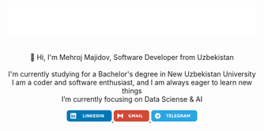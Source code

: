 <h1 align="center" style="margin: 0px; padding: 0px;" >
	<a href="https://github.com/mehroj-r">
		<img style="vertical-align: top; padding: 5px 0px 0px 0px;" src="/images/download.svg"/>
	</a>
</h1>
<br>
<p align="center" >
  👋 Hi, I'm Mehroj Majidov, Software Developer from Uzbekistan
  <br>
  <br>
   I'm currently studying for a Bachelor's degree in New Uzbekistan University
  <br>
   I am a coder and software enthusiast, and I am always eager to learn new things 
  <br>
   I’m currently focusing on Data Sciense & AI
  <br>
</p>
<p align="center"> 
	<a href="https://www.linkedin.com/in/mehroj-r/">
		<img src="/images/linkedin.svg" style="border-radius: 5px" height=23>
	</a>
	<a href="mailto:mekhrojmajidov@gmail.com">
		<img src="/images/gmail.svg" style="border-radius: 5px" height=23>
	</a>
	<a href="https://t.me/r_mekhroj">
		<img src="/images/telegram.svg" style="border-radius: 5px" height=23></a>
</p>
